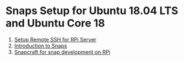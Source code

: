 # Snaps Setup for Ubuntu 18.04 LTS and Ubuntu Core 18

1. [Setup Remote SSH for RPi Server](ubuntu_ssh.md)
2. [Introduction to Snaps](snap.md)
3. [Snapcraft for snap development on RPi](snapcraft.md)